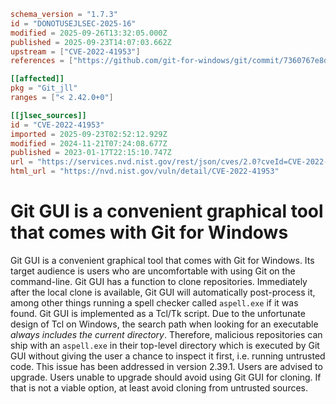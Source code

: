 ```toml
schema_version = "1.7.3"
id = "DONOTUSEJLSEC-2025-16"
modified = 2025-09-26T13:32:05.000Z
published = 2025-09-23T14:07:03.662Z
upstream = ["CVE-2022-41953"]
references = ["https://github.com/git-for-windows/git/commit/7360767e8dfc1895a932324079f7d45d7791d39f", "https://github.com/git-for-windows/git/pull/4219", "https://github.com/git-for-windows/git/security/advisories/GHSA-v4px-mx59-w99c", "https://www.tcl.tk/man/tcl8.6/TclCmd/exec.html#M23", "https://github.com/git-for-windows/git/commit/7360767e8dfc1895a932324079f7d45d7791d39f", "https://github.com/git-for-windows/git/pull/4219", "https://github.com/git-for-windows/git/security/advisories/GHSA-v4px-mx59-w99c", "https://www.tcl.tk/man/tcl8.6/TclCmd/exec.html#M23"]

[[affected]]
pkg = "Git_jll"
ranges = ["< 2.42.0+0"]

[[jlsec_sources]]
id = "CVE-2022-41953"
imported = 2025-09-23T02:52:12.929Z
modified = 2024-11-21T07:24:08.677Z
published = 2023-01-17T22:15:10.747Z
url = "https://services.nvd.nist.gov/rest/json/cves/2.0?cveId=CVE-2022-41953"
html_url = "https://nvd.nist.gov/vuln/detail/CVE-2022-41953"
```

# Git GUI is a convenient graphical tool that comes with Git for Windows

Git GUI is a convenient graphical tool that comes with Git for Windows. Its target audience is users who are uncomfortable with using Git on the command-line. Git GUI has a function to clone repositories. Immediately after the local clone is available, Git GUI will automatically post-process it, among other things running a spell checker called `aspell.exe` if it was found. Git GUI is implemented as a Tcl/Tk script. Due to the unfortunate design of Tcl on Windows, the search path when looking for an executable *always includes the current directory*. Therefore, malicious repositories can ship with an `aspell.exe` in their top-level directory which is executed by Git GUI without giving the user a chance to inspect it first, i.e. running untrusted code. This issue has been addressed in version 2.39.1. Users are advised to upgrade. Users unable to upgrade should avoid using Git GUI for cloning. If that is not a viable option, at least avoid cloning from untrusted sources.

